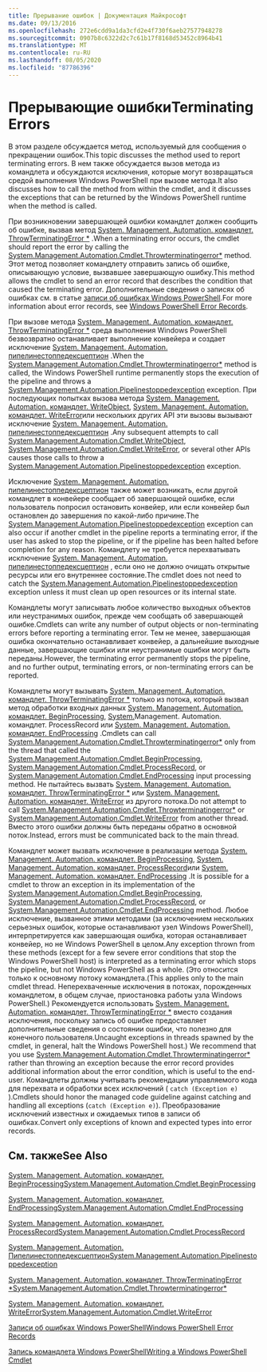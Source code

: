 ```yaml
---
title: Прерывание ошибок | Документация Майкрософт
ms.date: 09/13/2016
ms.openlocfilehash: 272e6cdd9a1da3cfd2e4f730f6aeb27577948278
ms.sourcegitcommit: 0907b8c6322d2c7c61b17f8168d53452c8964b41
ms.translationtype: MT
ms.contentlocale: ru-RU
ms.lasthandoff: 08/05/2020
ms.locfileid: "87786396"
---
```

# <a name="terminating-errors"></a><span data-ttu-id="e6674-102">Прерывающие ошибки</span><span class="sxs-lookup"><span data-stu-id="e6674-102">Terminating Errors</span></span>

<span data-ttu-id="e6674-103">В этом разделе обсуждается метод, используемый для сообщения о прекращении ошибок.</span><span class="sxs-lookup"><span data-stu-id="e6674-103">This topic discusses the method used to report terminating errors.</span></span> <span data-ttu-id="e6674-104">В нем также обсуждается вызов метода из командлета и обсуждаются исключения, которые могут возвращаться средой выполнения Windows PowerShell при вызове метода.</span><span class="sxs-lookup"><span data-stu-id="e6674-104">It also discusses how to call the method from within the cmdlet, and it discusses the exceptions that can be returned by the Windows PowerShell runtime when the method is called.</span></span>

<span data-ttu-id="e6674-105">При возникновении завершающей ошибки командлет должен сообщить об ошибке, вызвав метод [System. Management. Automation. командлет. ThrowTerminatingError \*](/dotnet/api/System.Management.Automation.Cmdlet.ThrowTerminatingError) .</span><span class="sxs-lookup"><span data-stu-id="e6674-105">When a terminating error occurs, the cmdlet should report the error by calling the [System.Management.Automation.Cmdlet.Throwterminatingerror\*](/dotnet/api/System.Management.Automation.Cmdlet.ThrowTerminatingError) method.</span></span> <span data-ttu-id="e6674-106">Этот метод позволяет командлету отправить запись об ошибке, описывающую условие, вызвавшее завершающую ошибку.</span><span class="sxs-lookup"><span data-stu-id="e6674-106">This method allows the cmdlet to send an error record that describes the condition that caused the terminating error.</span></span> <span data-ttu-id="e6674-107">Дополнительные сведения о записях об ошибках см. в статье [записи об ошибках Windows PowerShell](./windows-powershell-error-records.md).</span><span class="sxs-lookup"><span data-stu-id="e6674-107">For more information about error records, see [Windows PowerShell Error Records](./windows-powershell-error-records.md).</span></span>

<span data-ttu-id="e6674-108">При вызове метода [System. Management. Automation. командлет. ThrowTerminatingError \*](/dotnet/api/System.Management.Automation.Cmdlet.ThrowTerminatingError) среда выполнения Windows PowerShell безвозвратно останавливает выполнение конвейера и создает исключение [System. Management. Automation. пипелинестоппедексцептион](/dotnet/api/System.Management.Automation.PipelineStoppedException) .</span><span class="sxs-lookup"><span data-stu-id="e6674-108">When the [System.Management.Automation.Cmdlet.Throwterminatingerror\*](/dotnet/api/System.Management.Automation.Cmdlet.ThrowTerminatingError) method is called, the  Windows PowerShell runtime permanently stops the execution of the pipeline and throws a [System.Management.Automation.Pipelinestoppedexception](/dotnet/api/System.Management.Automation.PipelineStoppedException) exception.</span></span> <span data-ttu-id="e6674-109">При последующих попытках вызова метода [System. Management. Automation. командлет. WriteObject](/dotnet/api/System.Management.Automation.Cmdlet.WriteObject), [System. Management. Automation. командлет. WriteError](/dotnet/api/System.Management.Automation.Cmdlet.WriteError)или нескольких других API эти вызовы вызывают исключение [System. Management. Automation. пипелинестоппедексцептион](/dotnet/api/System.Management.Automation.PipelineStoppedException) .</span><span class="sxs-lookup"><span data-stu-id="e6674-109">Any subsequent attempts to call [System.Management.Automation.Cmdlet.WriteObject](/dotnet/api/System.Management.Automation.Cmdlet.WriteObject), [System.Management.Automation.Cmdlet.WriteError](/dotnet/api/System.Management.Automation.Cmdlet.WriteError), or several other APIs causes those calls to throw a [System.Management.Automation.Pipelinestoppedexception](/dotnet/api/System.Management.Automation.PipelineStoppedException) exception.</span></span>

<span data-ttu-id="e6674-110">Исключение [System. Management. Automation. пипелинестоппедексцептион](/dotnet/api/System.Management.Automation.PipelineStoppedException) также может возникать, если другой командлет в конвейере сообщает об завершающей ошибке, если пользователь попросил остановить конвейер, или если конвейер был остановлен до завершения по какой-либо причине.</span><span class="sxs-lookup"><span data-stu-id="e6674-110">The [System.Management.Automation.Pipelinestoppedexception](/dotnet/api/System.Management.Automation.PipelineStoppedException) exception can also occur if another cmdlet in the pipeline reports a terminating error, if the user has asked to stop the pipeline, or if the pipeline has been halted before completion for any reason.</span></span> <span data-ttu-id="e6674-111">Командлету не требуется перехватывать исключение [System. Management. Automation. пипелинестоппедексцептион](/dotnet/api/System.Management.Automation.PipelineStoppedException) , если оно не должно очищать открытые ресурсы или его внутреннее состояние.</span><span class="sxs-lookup"><span data-stu-id="e6674-111">The cmdlet does not need to catch the [System.Management.Automation.Pipelinestoppedexception](/dotnet/api/System.Management.Automation.PipelineStoppedException) exception unless it must clean up open resources or its internal state.</span></span>

<span data-ttu-id="e6674-112">Командлеты могут записывать любое количество выходных объектов или неустранимых ошибок, прежде чем сообщать об завершающей ошибке.</span><span class="sxs-lookup"><span data-stu-id="e6674-112">Cmdlets can write any number of output objects or non-terminating errors before reporting a terminating error.</span></span> <span data-ttu-id="e6674-113">Тем не менее, завершающая ошибка окончательно останавливает конвейер, а дальнейшие выходные данные, завершающие ошибки или неустранимые ошибки могут быть переданы.</span><span class="sxs-lookup"><span data-stu-id="e6674-113">However, the terminating error permanently stops the pipeline, and no further output, terminating errors, or non-terminating errors can be reported.</span></span>

<span data-ttu-id="e6674-114">Командлеты могут вызывать [System. Management. Automation. командлет. ThrowTerminatingError \*](/dotnet/api/System.Management.Automation.Cmdlet.ThrowTerminatingError) только из потока, который вызвал метод обработки входных данных [System. Management. Automation. командлет. BeginProcessing](/dotnet/api/System.Management.Automation.Cmdlet.BeginProcessing), [System.](/dotnet/api/System.Management.Automation.Cmdlet.ProcessRecord)Management. Automation. командлет. ProcessRecord или [System. Management. Automation. командлет. EndProcessing](/dotnet/api/System.Management.Automation.Cmdlet.EndProcessing) .</span><span class="sxs-lookup"><span data-stu-id="e6674-114">Cmdlets can call [System.Management.Automation.Cmdlet.Throwterminatingerror\*](/dotnet/api/System.Management.Automation.Cmdlet.ThrowTerminatingError) only from the thread that called the [System.Management.Automation.Cmdlet.BeginProcessing](/dotnet/api/System.Management.Automation.Cmdlet.BeginProcessing), [System.Management.Automation.Cmdlet.ProcessRecord](/dotnet/api/System.Management.Automation.Cmdlet.ProcessRecord), or [System.Management.Automation.Cmdlet.EndProcessing](/dotnet/api/System.Management.Automation.Cmdlet.EndProcessing) input processing method.</span></span> <span data-ttu-id="e6674-115">Не пытайтесь вызвать [System. Management. Automation. командлет. ThrowTerminatingError \*](/dotnet/api/System.Management.Automation.Cmdlet.ThrowTerminatingError) или [System. Management. Automation. командлет. WriteError](/dotnet/api/System.Management.Automation.Cmdlet.WriteError) из другого потока.</span><span class="sxs-lookup"><span data-stu-id="e6674-115">Do not attempt to call [System.Management.Automation.Cmdlet.Throwterminatingerror\*](/dotnet/api/System.Management.Automation.Cmdlet.ThrowTerminatingError) or [System.Management.Automation.Cmdlet.WriteError](/dotnet/api/System.Management.Automation.Cmdlet.WriteError) from another thread.</span></span> <span data-ttu-id="e6674-116">Вместо этого ошибки должны быть переданы обратно в основной поток.</span><span class="sxs-lookup"><span data-stu-id="e6674-116">Instead, errors must be communicated back to the main thread.</span></span>

<span data-ttu-id="e6674-117">Командлет может вызвать исключение в реализации метода [System. Management. Automation. командлет. BeginProcessing](/dotnet/api/System.Management.Automation.Cmdlet.BeginProcessing), [System. Management. Automation. командлет. ProcessRecord](/dotnet/api/System.Management.Automation.Cmdlet.ProcessRecord)или [System. Management. Automation. командлет. EndProcessing](/dotnet/api/System.Management.Automation.Cmdlet.EndProcessing) .</span><span class="sxs-lookup"><span data-stu-id="e6674-117">It is possible for a cmdlet to throw an exception in its implementation of the [System.Management.Automation.Cmdlet.BeginProcessing](/dotnet/api/System.Management.Automation.Cmdlet.BeginProcessing), [System.Management.Automation.Cmdlet.ProcessRecord](/dotnet/api/System.Management.Automation.Cmdlet.ProcessRecord), or [System.Management.Automation.Cmdlet.EndProcessing](/dotnet/api/System.Management.Automation.Cmdlet.EndProcessing) method.</span></span> <span data-ttu-id="e6674-118">Любое исключение, вызванное этими методами (за исключением нескольких серьезных ошибок, которые останавливают узел Windows PowerShell), интерпретируется как завершающая ошибка, которая останавливает конвейер, но не Windows PowerShell в целом.</span><span class="sxs-lookup"><span data-stu-id="e6674-118">Any exception thrown from these methods (except for a few severe error conditions that stop the Windows PowerShell host) is interpreted as a terminating error which stops the pipeline, but not Windows PowerShell as a whole.</span></span> <span data-ttu-id="e6674-119">(Это относится только к основному потоку командлета.</span><span class="sxs-lookup"><span data-stu-id="e6674-119">(This applies only to the main cmdlet thread.</span></span> <span data-ttu-id="e6674-120">Неперехваченные исключения в потоках, порожденных командлетом, в общем случае, приостановка работы узла Windows PowerShell.) Рекомендуется использовать [System. Management. Automation. командлет. ThrowTerminatingError \*](/dotnet/api/System.Management.Automation.Cmdlet.ThrowTerminatingError) вместо создания исключения, поскольку запись об ошибке предоставляет дополнительные сведения о состоянии ошибки, что полезно для конечного пользователя.</span><span class="sxs-lookup"><span data-stu-id="e6674-120">Uncaught exceptions in threads spawned by the cmdlet, in general, halt the Windows PowerShell host.) We recommend that you use [System.Management.Automation.Cmdlet.Throwterminatingerror\*](/dotnet/api/System.Management.Automation.Cmdlet.ThrowTerminatingError) rather than throwing an exception because the error record provides additional information about the error condition, which is useful to the end-user.</span></span> <span data-ttu-id="e6674-121">Командлеты должны учитывать рекомендации управляемого кода для перехвата и обработки всех исключений ( `catch (Exception e)` ).</span><span class="sxs-lookup"><span data-stu-id="e6674-121">Cmdlets should honor the managed code guideline against catching and handling all exceptions (`catch (Exception e)`).</span></span> <span data-ttu-id="e6674-122">Преобразование исключений известных и ожидаемых типов в записи об ошибках.</span><span class="sxs-lookup"><span data-stu-id="e6674-122">Convert only exceptions of known and expected types into error records.</span></span>

## <a name="see-also"></a><span data-ttu-id="e6674-123">См. также</span><span class="sxs-lookup"><span data-stu-id="e6674-123">See Also</span></span>

[<span data-ttu-id="e6674-124">System. Management. Automation. командлет. BeginProcessing</span><span class="sxs-lookup"><span data-stu-id="e6674-124">System.Management.Automation.Cmdlet.BeginProcessing</span></span>](/dotnet/api/System.Management.Automation.Cmdlet.BeginProcessing)

[<span data-ttu-id="e6674-125">System. Management. Automation. командлет. EndProcessing</span><span class="sxs-lookup"><span data-stu-id="e6674-125">System.Management.Automation.Cmdlet.EndProcessing</span></span>](/dotnet/api/System.Management.Automation.Cmdlet.EndProcessing)

[<span data-ttu-id="e6674-126">System. Management. Automation. командлет. ProcessRecord</span><span class="sxs-lookup"><span data-stu-id="e6674-126">System.Management.Automation.Cmdlet.ProcessRecord</span></span>](/dotnet/api/System.Management.Automation.Cmdlet.ProcessRecord)

[<span data-ttu-id="e6674-127">System. Management. Automation. Пипелинестоппедексцептион</span><span class="sxs-lookup"><span data-stu-id="e6674-127">System.Management.Automation.Pipelinestoppedexception</span></span>](/dotnet/api/System.Management.Automation.PipelineStoppedException)

[<span data-ttu-id="e6674-128">System. Management. Automation. командлет. ThrowTerminatingError \*</span><span class="sxs-lookup"><span data-stu-id="e6674-128">System.Management.Automation.Cmdlet.Throwterminatingerror\*</span></span>](/dotnet/api/System.Management.Automation.Cmdlet.ThrowTerminatingError)

[<span data-ttu-id="e6674-129">System. Management. Automation. командлет. WriteError</span><span class="sxs-lookup"><span data-stu-id="e6674-129">System.Management.Automation.Cmdlet.WriteError</span></span>](/dotnet/api/System.Management.Automation.Cmdlet.WriteError)

[<span data-ttu-id="e6674-130">Записи об ошибках Windows PowerShell</span><span class="sxs-lookup"><span data-stu-id="e6674-130">Windows PowerShell Error Records</span></span>](./windows-powershell-error-records.md)

[<span data-ttu-id="e6674-131">Запись командлета Windows PowerShell</span><span class="sxs-lookup"><span data-stu-id="e6674-131">Writing a Windows PowerShell Cmdlet</span></span>](./writing-a-windows-powershell-cmdlet.md)
